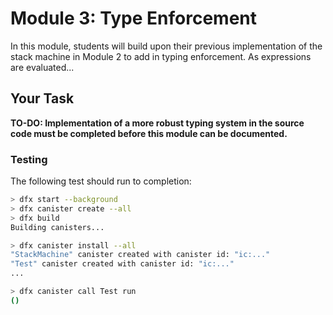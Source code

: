 # Module 3: Type Enforcement

In this module, students will build upon their previous implementation of the stack machine in Module 2 to add in typing enforcement. As expressions are evaluated...

## Your Task
**TO-DO: Implementation of a more robust typing system in the source code must be completed before this module can be documented.**

### Testing

The following test should run to completion:

```bash
> dfx start --background
> dfx canister create --all
> dfx build
Building canisters...

> dfx canister install --all
"StackMachine" canister created with canister id: "ic:..."
"Test" canister created with canister id: "ic:..."
...

> dfx canister call Test run
()
```
